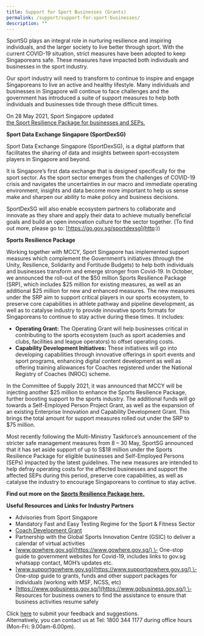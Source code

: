 ```yaml
---
title: Support for Sport Businesses (Grants)
permalink: /support/support-for-sport-businesses/
description: ""
---
```

SportSG plays an integral role in nurturing resilience and inspiring individuals, and the larger society to live better through sport. With the current COVID-19 situation, strict measures have been adopted to keep Singaporeans safe. These measures have impacted both individuals and businesses in the sport industry.

Our sport industry will need to transform to continue to inspire and engage Singaporeans to live an active and healthy lifestyle. Many individuals and businesses in Singapore will continue to face challenges and the government has introduced a suite of support measures to help both individuals and businesses tide through these difficult times.

On 28 May 2021, Sport Singapore updated <br>[the Sport Resilience Package for businesses and SEPs.](https://www.sportsingapore.gov.sg/Newsroom/Media-Releases/2021/May/SportSG-updates-Sport-Resilience-Package-for-businesses-and-SEPs)

**Sport Data Exchange Singapore (SportDexSG)**

Sport Data Exchange Singapore (SportDexSG), is a digital platform that facilitates the sharing of data and insights between sport-ecosystem players in Singapore and beyond.

It is Singapore’s first data exchange that is designed specifically for the sport sector. As the sport sector emerges from the challenges of COVID-19 crisis and navigates the uncertainties in our macro and immediate operating environment, insights and data become more important to help us sense make and sharpen our ability to make policy and business decisions.

SportDexSG will also enable ecosystem partners to collaborate and innovate as they share and apply their data to achieve mutually beneficial goals and build an open innovation culture for the sector together. (To find out more, please go to: [https://go.gov.sg/sportdexsg](http:))  

**Sports Resilience Package**

Working together with MCCY, Sport Singapore has implemented support measures which complement the Government’s initiatives (through the Unity, Resilience, Solidarity and Fortitude Budgets) to help both individuals and businesses transform and emerge stronger from Covid-19. In October, we announced the roll-out of the $50 million Sports Resilience Package (SRP), which includes $25 million for existing measures, as well as an additional $25 million for new and enhanced measures. The new measures under the SRP aim to support critical players in our sports ecosystem, to preserve core capabilities in athlete pathway and pipeline development, as well as to catalyse industry to provide innovative sports formats for Singaporeans to continue to stay active during these times. It includes:

*   **Operating Grant:** The Operating Grant will help businesses critical in contributing to the sports ecosystem (such as sport academies and clubs, facilities and league operators) to offset operating costs.
*   **Capability Development Initiatives:** These initiatives will go into developing capabilities through innovative offerings in sport events and sport programs, enhancing digital content development as well as offering training allowances for Coaches registered under the National Registry of Coaches (NROC) scheme.

In the Committee of Supply 2021, it was announced that MCCY will be injecting another $25 million to enhance the Sports Resilience Package, further boosting support to the sports industry. The additional funds will go towards a Self-Employed Person Project Grant, as well as the expansion of an existing Enterprise Innovation and Capability Development Grant. This brings the total amount for support measures rolled out under the SRP to $75 million.

Most recently following the Multi-Ministry Taskforce’s announcement of the stricter safe management measures from 8 – 30 May, SportSG announced that it has set aside support of up to S$18 million under the Sports Resilience Package for eligible businesses and Self-Employed Persons (SEPs) impacted by the latest guidelines. The new measures are intended to help defray operating costs for the affected businesses and support the affected SEPs during this period, preserve core capabilities, as well as catalyse the industry to encourage Singaporeans to continue to stay active.  
  

**Find out more on the [Sports Resilience Package here.](https://circle.myactivesg.com/industry/support/sports-resilience-package?utm_campaign=Sports%20Resilience%20Package&utm_source=sportsg-corp&utm_medium=website)**

**Useful Resources and Links for Industry Partners**
*   Advisories from Sport Singapore
*   Mandatory Fast and Easy Testing Regime for the Sport & Fitness Sector
*   [Coach Development Grant](https://www.sportsingapore.gov.sg/athletes-coaches/coaches-corner/funding/coach-development-grant)
*   Partnership with the Global Sports Innovation Centre (GSIC) to deliver a calendar of virtual activities
*   [www.gowhere.gov.sg](https://www.gowhere.gov.sg/) \- One-stop guide to government websites for Covid-19, includes links to gov.sg whatsapp contact, MOH’s updates etc.
*   [www.supportgowhere.gov.sg](https://www.supportgowhere.gov.sg/) \- One-stop guide to grants, funds and other support packages for individuals (working with MSF, NCSS, etc)
*   [https://www.gobusiness.gov.sg/](https://www.gobusiness.gov.sg/) \- Resources for business owners to find the assistance to ensure that business activities resume safely 

Click [here](https://members.myactivesg.com/feedback) to submit your feedback and suggestions.  
Alternatively, you can contact us at Tel: 1800 344 1177 during office hours (Mon-Fri: 9.00am-6.00pm).